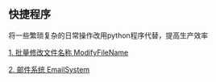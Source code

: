 ## 快捷程序

将一些繁琐复杂的日常操作改用python程序代替，提高生产效率

[1. 批量修改文件名称 ModifyFileName](https://github.com/CrazyQii/QuickPrograms/tree/master/ModifyFileName)

[2. 邮件系统 EmailSystem](https://github.com/CrazyQii/QuickPrograms/tree/master/EmailSystem)



